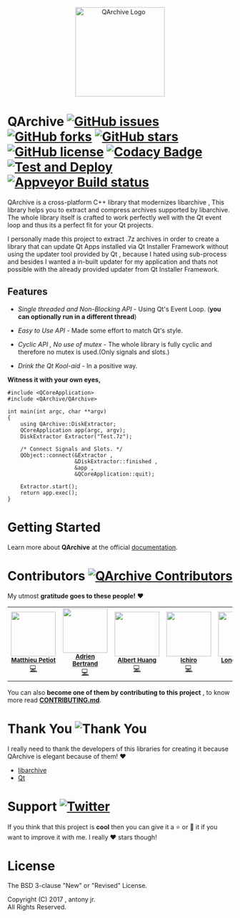 
<p align="center">
  <img src="artwork/logo_final.png" height="200px" width=auto alt="QArchive Logo">  <br>
</p>


# QArchive [![GitHub issues](https://img.shields.io/github/issues/antony-jr/QArchive.svg?style=flat-square)](https://github.com/antony-jr/QArchive/issues) [![GitHub forks](https://img.shields.io/github/forks/antony-jr/QArchive.svg?style=flat-square)](https://github.com/antony-jr/QArchive/network) [![GitHub stars](https://img.shields.io/github/stars/antony-jr/QArchive.svg?style=flat-square)](https://github.com/antony-jr/QArchive/stargazers) [![GitHub license](https://img.shields.io/github/license/antony-jr/QArchive.svg?style=flat-square)](https://github.com/antony-jr/QArchive/blob/master/LICENSE) [![Codacy Badge](https://api.codacy.com/project/badge/Grade/1ebae88c4a4e4e9d9a494568799a9ec8)](https://www.codacy.com/app/antony-jr/QArchive?utm_source=github.com&amp;utm_medium=referral&amp;utm_content=antony-jr/QArchive&amp;utm_campaign=Badge_Grade) [![Test and Deploy](https://github.com/antony-jr/QArchive/actions/workflows/test-and-deploy.yml/badge.svg?branch=master)](https://github.com/antony-jr/QArchive/actions/workflows/test-and-deploy.yml) [![Appveyor Build status](https://ci.appveyor.com/api/projects/status/a49bqd5qssojj841?svg=true)](https://ci.appveyor.com/project/antony-jr/qarchive)

QArchive is a cross-platform C++ library that modernizes libarchive , This library helps you to extract and compress 
archives supported by libarchive. The whole library itself is crafted to work perfectly well with the 
Qt event loop and thus its a perfect fit for your Qt projects.

I personally made this project to extract .7z archives in order to create a library that can update Qt Apps installed via
Qt Installer Framework without using the updater tool provided by Qt , because I hated using sub-process and besides
I wanted a in-built updater for my application and thats not possible with the already provided updater from 
Qt Installer Framework.

## Features

* *Single threaded and Non-Blocking API* - Using Qt's Event Loop. (**you can optionally run in a different thread**)

* *Easy to Use API* - Made some effort to match Qt's style.

* *Cyclic API , No use of mutex* - The whole library is fully cyclic and therefore no mutex is used.(Only signals and slots.)

* *Drink the Qt Kool-aid* - In a positive way.


**Witness it with your own eyes,**

```
#include <QCoreApplication>
#include <QArchive/QArchive>

int main(int argc, char **argv)
{
    using QArchive::DiskExtractor;
    QCoreApplication app(argc, argv);
    DiskExtractor Extractor("Test.7z");
    
    /* Connect Signals and Slots. */
    QObject::connect(&Extractor , 
                     &DiskExtractor::finished , 
                     &app , 
                     &QCoreApplication::quit);
    
    Extractor.start();
    return app.exec();
}
```

# Getting Started

Learn more about **QArchive** at the official [documentation](https://antony-jr.github.io/QArchive).

# Contributors [![QArchive Contributors](https://img.shields.io/github/contributors/antony-jr/QArchive.svg)](https://github.com/antony-jr/QArchive/graphs/contributors)

My utmost **gratitude goes to these people!** :heart:

<table>
    <tr align="center">
        <td>
            <img src="https://avatars1.githubusercontent.com/u/1927154?v=4" width="100px"><br>
            <sub>
                <strong>
                    <a href="https://github.com/ardeidae">Matthieu Petiot</a>
                </strong>
            </sub><br>
            <a href="https://github.com/antony-jr/QArchive/commits?author=ardeidae">💻</a>
        </td>
        <td>
            <img src="https://avatars1.githubusercontent.com/u/660896?v=4" width="100px"><br>
            <sub>
                <strong>
                    <a href="https://github.com/adriweb">Adrien Bertrand</a>
                </strong>
            </sub><br>
            <a href="https://github.com/antony-jr/QArchive/commits?author=adriweb">💻</a>
        </td>
      <td>
            <img src="https://avatars1.githubusercontent.com/u/1274384?v=4" width="100px"><br>
            <sub>
                <strong>
                    <a href="https://github.com/alberthdev">Albert Huang</a>
                </strong>
            </sub><br>
            <a href="https://github.com/antony-jr/QArchive/commits?author=alberthdev">💻</a>
        </td>
      <td>
            <img src="https://avatars3.githubusercontent.com/u/11664992?v=4" width="100px"><br>
            <sub>
                <strong>
                    <a href="https://github.com/HadesD">Ichiro</a>
                </strong>
            </sub><br>
            <a href="https://github.com/antony-jr/QArchive/commits?author=HadesD">💻</a>
        </td>
      <td>
            <img src="https://avatars1.githubusercontent.com/u/187720?v=4" width="100px"><br>
            <sub>
                <strong>
                    <a href="https://github.com/longseespace">Long Nguyen</a>
                </strong>
            </sub><br>
            <a href="https://github.com/antony-jr/QArchive/commits?author=longseespace">💻</a>
        </td>
      <td>
            <img src="https://avatars2.githubusercontent.com/u/50304471?v=4" width="100px"><br>
            <sub>
                <strong>
                    <a href="https://github.com/g-fb">g-fb</a>
                </strong>
            </sub><br>
            <a href="https://github.com/antony-jr/QArchive/commits?author=g-fb">💻</a>
        </td>
  </tr>
</table>

You can also **become one of them by contributing to this project** , to know more read **[CONTRIBUTING.md](.github/CONTRIBUTING.md)**.


# Thank You ![Thank You](https://img.shields.io/badge/Always-Say%20Thank%20You!-blue.svg?style=flat-square)

I really need to thank the developers of this libraries for creating it because QArchive is elegant because of them! :heart:   

* [libarchive](https://github.com/libarchive/libarchive)
* [Qt](https://github.com/qt)


# Support [![Twitter](https://img.shields.io/twitter/url/https/github.com/antony-jr/QArchive.svg?style=social)](https://twitter.com/intent/tweet?text=Checkout%20%23QArchive%20by%20%40antonyjr0%20%20%2C%20its%20cool.%20Try%20it%20at%20https%3A%2F%2Fgithub.com%2Fantony-jr%2FQArchive)

If you think that this project is **cool** then you can give it a :star: or :fork_and_knife: it if you want to improve it with me. I really :heart: stars though!   

# License

The BSD 3-clause "New" or "Revised" License.

Copyright (C) 2017 , antony jr.   
All Rights Reserved.
